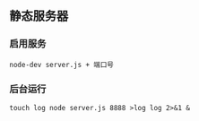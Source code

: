 ## 静态服务器
### 启用服务
`node-dev server.js + 端口号`
### 后台运行
`touch log node server.js 8888 >log log 2>&1 &`
